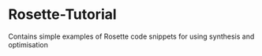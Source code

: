 # Rosette-Tutorial
Contains simple examples of Rosette code snippets for using synthesis and optimisation
